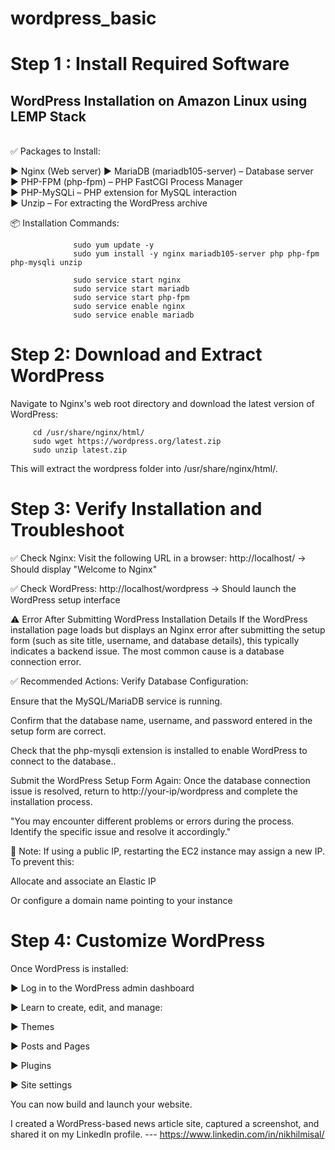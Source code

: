 # wordpress_basic


<h1>Step 1 : Install Required Software</h1>
    <h2> WordPress Installation on Amazon Linux using LEMP Stack</h2><br>
✅ Packages to Install:

► Nginx (Web server)
► MariaDB (mariadb105-server) – Database server<br>
► PHP-FPM (php-fpm) – PHP FastCGI Process Manager<br>
► PHP-MySQLi – PHP extension for MySQL interaction<br>
► Unzip – For extracting the WordPress archive<br>

📦 Installation Commands:

                  sudo yum update -y
                  sudo yum install -y nginx mariadb105-server php php-fpm php-mysqli unzip 
                  
                  sudo service start nginx
                  sudo service start mariadb
                  sudo service start php-fpm
                  sudo service enable nginx
                  sudo service enable mariadb

<h1>Step 2: Download and Extract WordPress</h1>
Navigate to Nginx's web root directory and download the latest version of WordPress:

         cd /usr/share/nginx/html/
         sudo wget https://wordpress.org/latest.zip
         sudo unzip latest.zip

         
This will extract the wordpress folder into /usr/share/nginx/html/.
         
<h1> Step 3: Verify Installation and Troubleshoot</h1>
  
 ✅ Check Nginx:
Visit the following URL in a browser:
http://localhost/ → Should display "Welcome to Nginx"

✅ Check WordPress:
http://localhost/wordpress → Should launch the WordPress setup interface

⚠️ Error After Submitting WordPress Installation Details
If the WordPress installation page loads but displays an Nginx error after submitting the setup form
(such as site title, username, and database details), this typically indicates a backend issue. 
The most common cause is a database connection error.

✅ Recommended Actions:
Verify Database Configuration:

Ensure that the MySQL/MariaDB service is running.

Confirm that the database name, username, and password entered in the setup form are correct.

Check that the php-mysqli extension is installed to enable WordPress to connect to the database..

Submit the WordPress Setup Form Again:
Once the database connection issue is resolved, return to http://your-ip/wordpress and complete the installation process.

"You may encounter different problems or errors during the process. Identify the specific issue and resolve it accordingly."

🔐 Note:
If using a public IP, restarting the EC2 instance may assign a new IP. To prevent this:

Allocate and associate an Elastic IP

Or configure a domain name pointing to your instance

<h1>Step 4: Customize WordPress</h1>
   Once WordPress is installed:

► Log in to the WordPress admin dashboard

► Learn to create, edit, and manage:

► Themes

► Posts and Pages

► Plugins

► Site settings

You can now build and launch your website.

 I created a WordPress-based news article site, captured a screenshot, and shared it on my LinkedIn profile.
    --- https://www.linkedin.com/in/nikhilmisal/<br>
    
    
   
       
         
         

